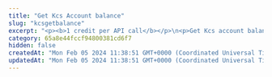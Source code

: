 ```yaml
---
title: "Get Kcs Account balance"
slug: "kcsgetbalance"
excerpt: "<p><b>1 credit per API call</b></p>\n<p>Get Kcs account balance in KCS. This method does not prints any balance of the ERC20 or ERC721 tokens on the account.</p>"
category: 65a8e44fccf94800381cd6f7
hidden: false
createdAt: "Mon Feb 05 2024 11:38:51 GMT+0000 (Coordinated Universal Time)"
updatedAt: "Mon Feb 05 2024 11:38:51 GMT+0000 (Coordinated Universal Time)"
---
```

